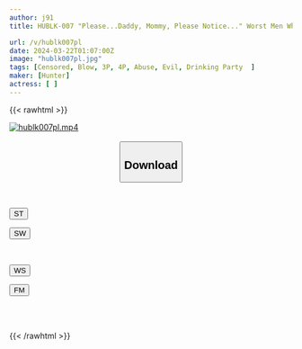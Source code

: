 ```yaml
---
author: j91
title: HUBLK-007 "Please...Daddy, Mommy, Please Notice..." Worst Men Who Repeat The Process Of Creampieing Their Sober And Calm Boss' Daughter Every Time They Go To Their Boss's House For Drinks

url: /v/hublk007pl
date: 2024-03-22T01:07:00Z
image: "hublk007pl.jpg"
tags: [Censored, Blow, 3P, 4P, Abuse, Evil, Drinking Party	]
maker: [Hunter]
actress: [ ]
---
```



{{< rawhtml >}}

<div class="video" data-videoid="7zOGzlYM0gsAABO">
    <a href="javascript:;">
        <img src="/v/hublk007pl/hublk007pl.jpg" width="WIDTH" height="HEIGHT" alt="hublk007pl.mp4" loading="lazy">
    </a>
</div>

<script type="text/javascript" src="https://j91.asia/asset/on-demand-st.js"></script>

<br>
  <link rel="stylesheet" href="https://j91.asia/asset/bs5.css">
  
  <center>
  <button class="btn btn-primary" type="button" data-bs-toggle="collapse" data-bs-target=".multi-collapse" aria-expanded="false" aria-controls="multiCollapseExample1 multiCollapseExample2"><h2>Download</h2></button></center>
</p>
<div class="row">
  <div class="col">
    <div class="collapse multi-collapse" id="multiCollapseExample1">
      <div class="card card-body">
	      	      <br>
<div class="buttons">  
<p><a href="https://streamtape.to/v/7zOGzlYM0gsAABO" target="_blank"><button class="btn-hover color-3"><i class="fa fa-download"></i> ST</button></a></p>
<p><a href="https://asnwish.com/i2c2xtrwqd50" target="_blank"><button class="btn-hover color-2"><i class="fa fa-download"></i> SW</button></a></p></div>
    </div>
  </div>
</div>
  <div class="col">
    <div class="collapse multi-collapse" id="multiCollapseExample2">
      <div class="card card-body">
	      <br>
<div class="buttons">
<p><a href="https://wolfstream.tv/nux790wg4kd1"><button class="btn-hover color-9"><i class="fa fa-download"></i> WS</button></a></p>
<p><a href="https://filemoon.sx/d/92lyrphr4u0l"><button class="btn-hover color-8"><i class="fa fa-download"></i> FM</button></a></p></div>
<br><br>
      </div>
    </div>
  </div>
</div>

{{< /rawhtml >}}